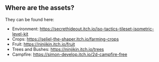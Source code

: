 ## Where are the assets?
They can be found here: 
- Environment: https://secrethideout.itch.io/iso-tactics-tileset-isometric-level-kit
- Crops: https://seliel-the-shaper.itch.io/farming-crops
- Fruit: https://ninjikin.itch.io/fruit
- Trees and Bushes: https://ninjikin.itch.io/trees
- Campfire: https://simon-develop.itch.io/2d-campfire-free

